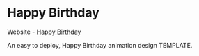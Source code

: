 # Happy Birthday

Website - [Happy Birthday](https://noobshiva.github.io/hbd-seju/)

An easy to deploy, Happy Birthday animation design TEMPLATE.
